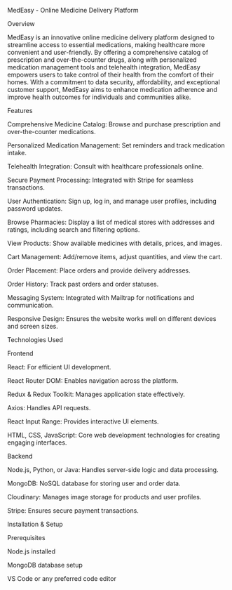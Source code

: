 MedEasy - Online Medicine Delivery Platform

Overview

MedEasy is an innovative online medicine delivery platform designed to streamline access to essential medications, making healthcare more convenient and user-friendly. By offering a comprehensive catalog of prescription and over-the-counter drugs, along with personalized medication management tools and telehealth integration, MedEasy empowers users to take control of their health from the comfort of their homes. With a commitment to data security, affordability, and exceptional customer support, MedEasy aims to enhance medication adherence and improve health outcomes for individuals and communities alike.

Features

Comprehensive Medicine Catalog: Browse and purchase prescription and over-the-counter medications.

Personalized Medication Management: Set reminders and track medication intake.

Telehealth Integration: Consult with healthcare professionals online.

Secure Payment Processing: Integrated with Stripe for seamless transactions.

User Authentication: Sign up, log in, and manage user profiles, including password updates.

Browse Pharmacies: Display a list of medical stores with addresses and ratings, including search and filtering options.

View Products: Show available medicines with details, prices, and images.

Cart Management: Add/remove items, adjust quantities, and view the cart.

Order Placement: Place orders and provide delivery addresses.

Order History: Track past orders and order statuses.

Messaging System: Integrated with Mailtrap for notifications and communication.

Responsive Design: Ensures the website works well on different devices and screen sizes.

Technologies Used

Frontend

React: For efficient UI development.

React Router DOM: Enables navigation across the platform.

Redux & Redux Toolkit: Manages application state effectively.

Axios: Handles API requests.

React Input Range: Provides interactive UI elements.

HTML, CSS, JavaScript: Core web development technologies for creating engaging interfaces.

Backend

Node.js, Python, or Java: Handles server-side logic and data processing.

MongoDB: NoSQL database for storing user and order data.

Cloudinary: Manages image storage for products and user profiles.

Stripe: Ensures secure payment transactions.

Installation & Setup

Prerequisites

Node.js installed

MongoDB database setup

VS Code or any preferred code editor
